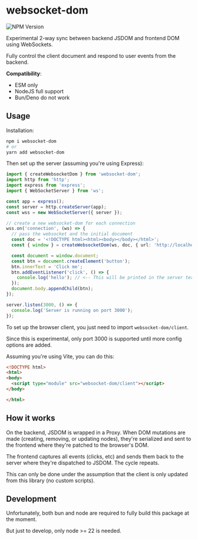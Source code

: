 # websocket-dom

![NPM Version](https://img.shields.io/npm/v/websocket-dom)

Experimental 2-way sync between backend JSDOM and frontend DOM using WebSockets.

Fully control the client document and respond to user events from the backend.

**Compatibility**:
- ESM only
- NodeJS full support
- Bun/Deno do not work

## Usage

Installation:
```bash
npm i websocket-dom
# or
yarn add websocket-dom
```

Then set up the server (assuming you're using Express):

```ts
import { createWebsocketDom } from 'websocket-dom';
import http from 'http';
import express from 'express';
import { WebSocketServer } from 'ws';

const app = express();
const server = http.createServer(app);
const wss = new WebSocketServer({ server });

// create a new websocket-dom for each connection
wss.on('connection', (ws) => {
  // pass the websocket and the initial document
  const doc = '<!DOCTYPE html><html><body></body></html>';
  const { window } = createWebsocketDom(ws, doc, { url: 'http://localhost:3000' });

  const document = window.document;
  const btn = document.createElement('button');
  btn.innerText = 'Click me';
  btn.addEventListener('click', () => {
    console.log('hello'); // <-- This will be printed in the server terminal
  });
  document.body.appendChild(btn);
});

server.listen(3000, () => {
  console.log('Server is running on port 3000');
});
```

To set up the browser client, you just need to import `websocket-dom/client`.

Since this is experimental, only port 3000 is supported until more config options are added.

Assuming you're using Vite, you can do this:

```html
<!DOCTYPE html>
<html>
<body>
  <script type="module" src="websocket-dom/client"></script>
</body>

</html>
```


## How it works

On the backend, JSDOM is wrapped in a Proxy. When DOM mutations are made (creating, removing, or updating nodes), they're serialized and sent to the frontend where they're patched to the browser's DOM. 

The frontend captures all events (clicks, etc) and sends them back to the server where they're dispatched to JSDOM. The cycle repeats.

This can only be done under the assumption that the client is only updated from this library (no custom scripts).

## Development

Unfortunately, both bun and node are required to fully build this package at the moment.

But just to develop, only node >= 22 is needed.